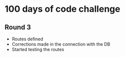 # 100 days of code challenge

## Round 3
* Routes defined
* Corrections made in the connection with the DB
* Started testing the routes
